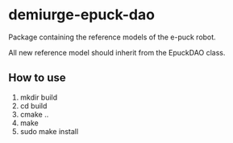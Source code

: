 # demiurge-epuck-dao

Package containing the reference models of the e-puck robot. 

All new reference model should inherit from the EpuckDAO class. 

How to use
----------

1. mkdir build
2. cd build
3. cmake ..
4. make
5. sudo make install
